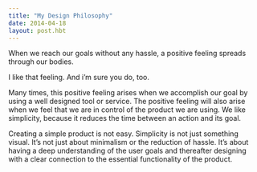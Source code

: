 ```yaml
---
title: "My Design Philosophy"
date: 2014-04-18
layout: post.hbt
---
```


When we reach our goals without any hassle, a positive feeling spreads through our bodies.

I like that feeling. And i’m sure you do, too.

Many times, this positive feeling arises when we accomplish our goal by using a well designed tool or service. The positive feeling will also arise when we feel that we are in control of the product we are using. We like simplicity, because it reduces the time between an action and its goal.

Creating a simple product is not easy. Simplicity is not just something visual. It’s not just about minimalism or the reduction of hassle. It’s about having a deep understanding of the user goals and thereafter designing with a clear connection to the essential functionality of the product.